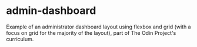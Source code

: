# admin-dashboard

Example of an administrator dashboard layout using flexbox and grid (with a focus on grid for the majority of the layout), part of The Odin Project's curriculum. 

